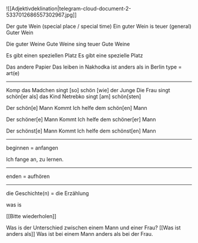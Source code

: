 ![[Adjektivdeklination|telegram-cloud-document-2-5337012686557302967.jpg]]


Der gute Wein
(special place / special time) Ein guter Wein is teuer
(general) Guter Wein


Die guter Weine
Gute Weine sing teuer 
Gute Weine

Es gibt einen speziellen Platz
Es gibt eine spezielle Platz

Das andere Papier 
Das leiben in  Nakhodka ist anders als in Berlin
type = art(e)


---
Komp
das Madchen singt [so] schön [wie] der Junge
Die Frau singt schön[er als] das Kind
Netrebko singt [am] schön[sten]

Der schön[e] Mann Kommt
Ich helfe dem schön[en] Mann

Der schöner[e] Mann Kommt
Ich helfe dem schöner[er] Mann

Der schönst[e] Mann Kommt
Ich helfe dem schönst[en] Mann

---
beginnen = anfangen 

Ich fange an, zu lernen. 

----
enden = aufhören 

---

die Geschichte(n) = die Erzählung 

was is 

[[Bitte wiederholen]] 

Was is der Unterschied zwischen einem Mann und einer Frau?
[[Was ist anders als]]
Was ist bei einem Mann anders als bei der Frau.



